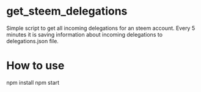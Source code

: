 # get_steem_delegations

Simple script to get all incoming delegations for an steem account. 
Every 5 minutes it is saving information about incoming delegations to delegations.json file.

# How to use

npm install
npm start

